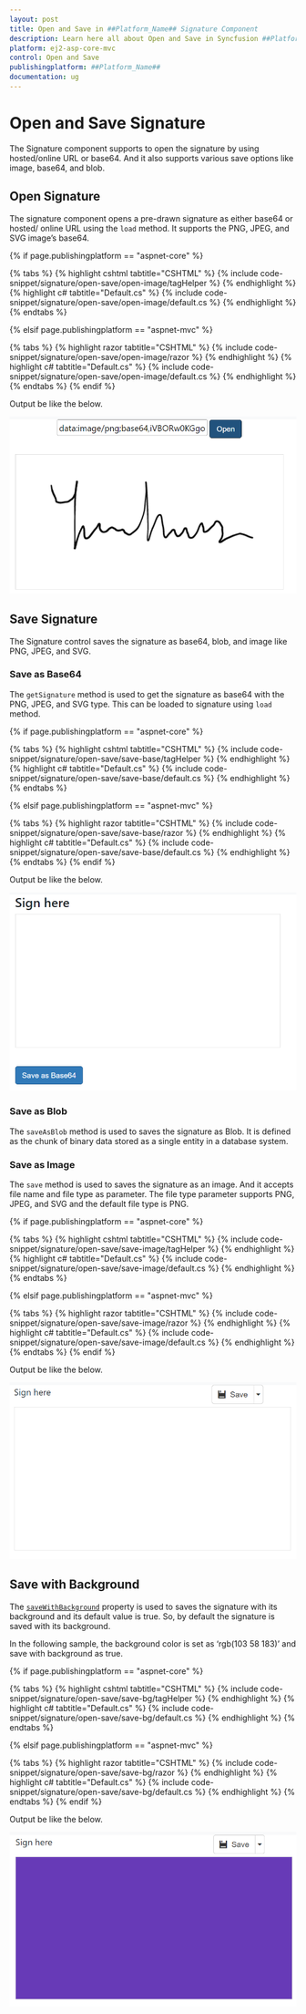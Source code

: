 ```yaml
---
layout: post
title: Open and Save in ##Platform_Name## Signature Component
description: Learn here all about Open and Save in Syncfusion ##Platform_Name## Signature component of Syncfusion Essential JS 2 and more.
platform: ej2-asp-core-mvc
control: Open and Save
publishingplatform: ##Platform_Name##
documentation: ug
---
```


# Open and Save Signature

The Signature component supports to open the signature by using hosted/online URL or base64. And it also supports various save options like image, base64, and blob.

## Open Signature

The signature component opens a pre-drawn signature as either base64 or hosted/ online URL using the `load` method. It supports the PNG, JPEG, and SVG image’s base64.

{% if page.publishingplatform == "aspnet-core" %}

{% tabs %}
{% highlight cshtml tabtitle="CSHTML" %}
{% include code-snippet/signature/open-save/open-image/tagHelper %}
{% endhighlight %}
{% highlight c# tabtitle="Default.cs" %}
{% include code-snippet/signature/open-save/open-image/default.cs %}
{% endhighlight %}
{% endtabs %}

{% elsif page.publishingplatform == "aspnet-mvc" %}

{% tabs %}
{% highlight razor tabtitle="CSHTML" %}
{% include code-snippet/signature/open-save/open-image/razor %}
{% endhighlight %}
{% highlight c# tabtitle="Default.cs" %}
{% include code-snippet/signature/open-save/open-image/default.cs %}
{% endhighlight %}
{% endtabs %}
{% endif %}

Output be like the below.

![Signature Sample](./images/open-image.PNG)

## Save Signature

The Signature control saves the signature as base64, blob, and image like PNG, JPEG, and SVG.

### Save as Base64

The `getSignature` method is used to get the signature as base64 with the PNG, JPEG, and SVG type. This can be loaded to signature using `load` method.

{% if page.publishingplatform == "aspnet-core" %}

{% tabs %}
{% highlight cshtml tabtitle="CSHTML" %}
{% include code-snippet/signature/open-save/save-base/tagHelper %}
{% endhighlight %}
{% highlight c# tabtitle="Default.cs" %}
{% include code-snippet/signature/open-save/save-base/default.cs %}
{% endhighlight %}
{% endtabs %}

{% elsif page.publishingplatform == "aspnet-mvc" %}

{% tabs %}
{% highlight razor tabtitle="CSHTML" %}
{% include code-snippet/signature/open-save/save-base/razor %}
{% endhighlight %}
{% highlight c# tabtitle="Default.cs" %}
{% include code-snippet/signature/open-save/save-base/default.cs %}
{% endhighlight %}
{% endtabs %}
{% endif %}

Output be like the below.

![Signature Sample](./images/save-base.PNG)

### Save as Blob

The `saveAsBlob` method is used to saves the signature as Blob. It is defined as the chunk of binary data stored as a single entity in a database system.

### Save as Image

The `save` method is used to saves the signature as an image. And it accepts file name and file type as parameter. The file type parameter supports PNG, JPEG, and SVG and the default file type is PNG.

{% if page.publishingplatform == "aspnet-core" %}

{% tabs %}
{% highlight cshtml tabtitle="CSHTML" %}
{% include code-snippet/signature/open-save/save-image/tagHelper %}
{% endhighlight %}
{% highlight c# tabtitle="Default.cs" %}
{% include code-snippet/signature/open-save/save-image/default.cs %}
{% endhighlight %}
{% endtabs %}

{% elsif page.publishingplatform == "aspnet-mvc" %}

{% tabs %}
{% highlight razor tabtitle="CSHTML" %}
{% include code-snippet/signature/open-save/save-image/razor %}
{% endhighlight %}
{% highlight c# tabtitle="Default.cs" %}
{% include code-snippet/signature/open-save/save-image/default.cs %}
{% endhighlight %}
{% endtabs %}
{% endif %}

Output be like the below.

![Signature Sample](./images/save-image.PNG)

## Save with Background

The [`saveWithBackground`](https://help.syncfusion.com/cr/aspnetcore-js2/Syncfusion.EJ2.Inputs.Signature.html#Syncfusion_EJ2_Inputs_Signature_SaveWithBackground) property is used to saves the signature with its background and its default value is true. So, by default the signature is saved with its background.

In the following sample, the background color is set as ‘rgb(103 58 183)’ and save with background as true.

{% if page.publishingplatform == "aspnet-core" %}

{% tabs %}
{% highlight cshtml tabtitle="CSHTML" %}
{% include code-snippet/signature/open-save/save-bg/tagHelper %}
{% endhighlight %}
{% highlight c# tabtitle="Default.cs" %}
{% include code-snippet/signature/open-save/save-bg/default.cs %}
{% endhighlight %}
{% endtabs %}

{% elsif page.publishingplatform == "aspnet-mvc" %}

{% tabs %}
{% highlight razor tabtitle="CSHTML" %}
{% include code-snippet/signature/open-save/save-bg/razor %}
{% endhighlight %}
{% highlight c# tabtitle="Default.cs" %}
{% include code-snippet/signature/open-save/save-bg/default.cs %}
{% endhighlight %}
{% endtabs %}
{% endif %}

Output be like the below.

![Signature Sample](./images/save-bg.PNG)
